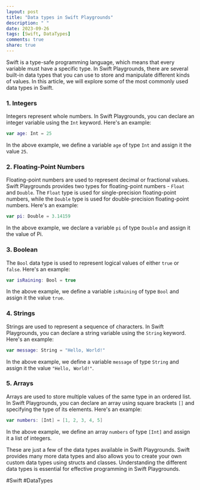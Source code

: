 ```yaml
---
layout: post
title: "Data types in Swift Playgrounds"
description: " "
date: 2023-09-26
tags: [Swift, DataTypes]
comments: true
share: true
---
```


Swift is a type-safe programming language, which means that every variable must have a specific type. In Swift Playgrounds, there are several built-in data types that you can use to store and manipulate different kinds of values. In this article, we will explore some of the most commonly used data types in Swift.

### 1. Integers

Integers represent whole numbers. In Swift Playgrounds, you can declare an integer variable using the `Int` keyword. Here's an example:

```swift
var age: Int = 25
```

In the above example, we define a variable `age` of type `Int` and assign it the value `25`.

### 2. Floating-Point Numbers

Floating-point numbers are used to represent decimal or fractional values. Swift Playgrounds provides two types for floating-point numbers - `Float` and `Double`. The `Float` type is used for single-precision floating-point numbers, while the `Double` type is used for double-precision floating-point numbers. Here's an example:

```swift
var pi: Double = 3.14159
```

In the above example, we declare a variable `pi` of type `Double` and assign it the value of Pi.

### 3. Boolean

The `Bool` data type is used to represent logical values of either `true` or `false`. Here's an example:

```swift
var isRaining: Bool = true
```

In the above example, we define a variable `isRaining` of type `Bool` and assign it the value `true`.

### 4. Strings

Strings are used to represent a sequence of characters. In Swift Playgrounds, you can declare a string variable using the `String` keyword. Here's an example:

```swift
var message: String = "Hello, World!"
```

In the above example, we define a variable `message` of type `String` and assign it the value `"Hello, World!"`.

### 5. Arrays

Arrays are used to store multiple values of the same type in an ordered list. In Swift Playgrounds, you can declare an array using square brackets `[]` and specifying the type of its elements. Here's an example:

```swift
var numbers: [Int] = [1, 2, 3, 4, 5]
```

In the above example, we define an array `numbers` of type `[Int]` and assign it a list of integers.

These are just a few of the data types available in Swift Playgrounds. Swift provides many more data types and also allows you to create your own custom data types using structs and classes. Understanding the different data types is essential for effective programming in Swift Playgrounds.

#Swift #DataTypes